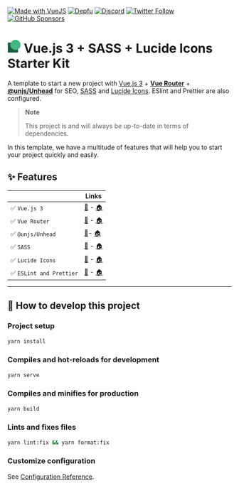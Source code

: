 [![Made with VueJS](https://img.shields.io/badge/-Made%20with%20Vue.js-4fc08d?&logo=vuedotjs&logoColor=white)](https://vuejs.org/)
[![Depfu](https://badges.depfu.com/badges/ac2694151fe2ff604e6e8c683ce9e96b/count.svg)](https://depfu.com/github/thomasbnt/template-vuejs3-sass-lucide?project_id=37224)
[![Discord](https://img.shields.io/discord/367753345575944221?color=%237289DA&label=Discord%20server&logo=discord&logoColor=white)](https://thomasbnt.dev/discord)
[![Twitter Follow](https://img.shields.io/twitter/follow/Thomasbnt_?color=%231DA1F2&label=Follow%20me&logo=Twitter)](https://twitter.com/Thomasbnt_)
[![GitHub Sponsors](https://img.shields.io/badge/Sponsor%20me%20on%20GitHub%20-%23EA54AE.svg?&logo=github-sponsors&logoColor=white)](https://github.com/sponsors/thomasbnt) 

<h1><img height="30" src="./public/favicon.png" alt="Logo of this starter kit"/>&nbsp;Vue.js 3 + SASS + Lucide Icons Starter Kit</h1>


A template to start a new project with [Vue.js 3](https://vuejs.org/) + [**Vue Router**](https://router.vuejs.org/) + [**@unjs/Unhead**](https://unhead.harlanzw.com) for SEO, [SASS](https://sass-lang.com) and [Lucide Icons](https://lucide.dev/). ESlint and Prettier are also configured.

> **Note**
>
> This project is and will always be up-to-date in terms of dependencies. 

In this template, we have a multitude of features that will help you to start your project quickly and easily.


## ✨ Features

|                         | Links                                                                                     |  
|-------------------------|-------------------------------------------------------------------------------------------|
| ✅ `Vue.js 3`            | [🔧](https://vuejs.org/api/) - [🏠](https://vuejs.org/)                                   |
| ✅ `Vue Router`          | [🔧](https://router.vuejs.org/api/) - [🏠](https://router.vuejs.org)                      |
| ✅ `@unjs/Unhead`        | [🔧](https://unhead.harlanzw.com/guide/guides/usehead)- [🏠](https://unhead.harlanzw.com) |
| ✅ `SASS`                | [🔧](https://sass-lang.com/documentation) - [🏠](https://sass-lang.com)                   |
| ✅ `Lucide Icons`        | [🔧](https://lucide.dev/docs/lucide-vue-next) - [🏠](https://lucide.dev)                  |
| ✅ `ESLint and Prettier` | [🔧](https://eslint.org/docs/user-guide/getting-started) - [🏠](https://eslint.org)       |


____
## 🚀 How to develop this project

### Project setup
```bash
yarn install
```

### Compiles and hot-reloads for development
```bash
yarn serve
```

### Compiles and minifies for production
```bash
yarn build
```

### Lints and fixes files
```bash
yarn lint:fix && yarn format:fix
```

### Customize configuration
See [Configuration Reference](https://cli.vuejs.org/config/).
